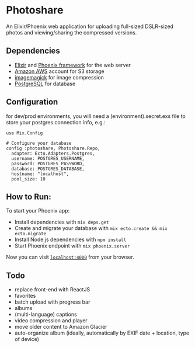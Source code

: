 # Photoshare
An Elixir/Phoenix web application for uploading full-sized DSLR-sized photos and viewing/sharing the compressed versions.

## Dependencies
- [Elixir](https://elixir-lang.org/install.html) and [Phoenix framework](https://hexdocs.pm/phoenix/installation.html) for the web server
- [Amazon AWS](https://aws.amazon.com/) account for S3 storage
- [imagemagick](https://www.imagemagick.org/script/download.php) for image compression
- [PostgreSQL](https://www.postgresql.org/download/) for database

## Configuration

for dev/prod environments, you will need a (environment).secret.exs file to store your postgres connection info, e.g.:

```
use Mix.Config

# Configure your database
config :photoshare, Photoshare.Repo,
  adapter: Ecto.Adapters.Postgres,
  username: POSTGRES_USERNAME,
  password: POSTGRES_PASSWORD,
  database: POSTGRES_DATABASE,
  hostname: "localhost",
  pool_size: 10
```

## How to Run:

To start your Phoenix app:

  * Install dependencies with `mix deps.get`
  * Create and migrate your database with `mix ecto.create && mix ecto.migrate`
  * Install Node.js dependencies with `npm install`
  * Start Phoenix endpoint with `mix phoenix.server`

Now you can visit [`localhost:4000`](http://localhost:4000) from your browser.

## Todo
- replace front-end with ReactJS
- favorites
- batch upload with progress bar
- albums
- (multi-language) captions
- video compression and player
- move older content to Amazon Glacier
- auto-organize album (ideally, automatically by EXIF date + location, type of device)
